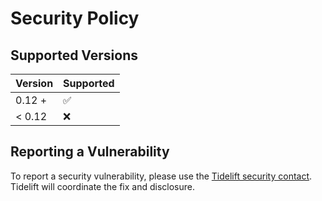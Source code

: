 # Security Policy

## Supported Versions

| Version | Supported          |
| ------- | ------------------ |
| 0.12 +  | :white_check_mark: |
| < 0.12  | :x:                |

## Reporting a Vulnerability

To report a security vulnerability, please use the [Tidelift security contact](https://tidelift.com/security). Tidelift
will coordinate the fix and disclosure.
